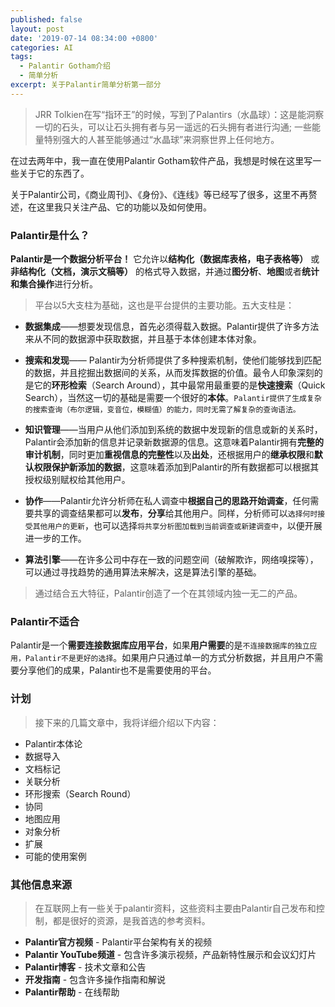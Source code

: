 ```yaml
---
published: false
layout: post
date: '2019-07-14 08:34:00 +0800'
categories: AI
tags:
  - Palantir Gotham介绍
  - 简单分析
excerpt: 关于Palantir简单分析第一部分
---
```

> JRR Tolkien在写“指环王”的时候，写到了Palantirs（水晶球）：这是能洞察一切的石头，可以让石头拥有者与另一遥远的石头拥有者进行沟通; 一些能量特别强大的人甚至能够通过“水晶球”来洞察世界上任何地方。

在过去两年中，我一直在使用Palantir Gotham软件产品，我想是时候在这里写一些关于它的东西了。

关于Palantir公司，《商业周刊》、《身份》、《连线》等已经写了很多，这里不再赘述，在这里我只关注产品、它的功能以及如何使用。 

### Palantir是什么？

**Palantir是一个数据分析平台！** 它允许以**结构化（数据库表格，电子表格等）** 或**非结构化（文档，演示文稿等）** 的格式导入数据，并通过**图分析**、**地图**或者**统计和集合操作**进行分析。

> 平台以5大支柱为基础，这也是平台提供的主要功能。五大支柱是：

* **数据集成**——想要发现信息，首先必须得载入数据。Palantir提供了许多方法来从不同的数据源中获取数据，并且基于本体创建本体对象。

* **搜索和发现**—— Palantir为分析师提供了多种搜索机制，使他们能够找到匹配的数据，并且挖掘出数据间的关系，从而发挥数据的价值。最令人印象深刻的是它的**环形检索**（Search Around），其中最常用最重要的是**快速搜索**（Quick Search），当然这一切的基础是需要一个很好的**本体**。`Palantir提供了生成复杂的搜索查询（布尔逻辑，变音位，模糊值）的能力，同时无需了解复杂的查询语法。`

* **知识管理**——当用户从他们添加到系统的数据中发现新的信息或新的关系时，Palantir会添加新的信息并记录新数据源的信息。这意味着Palantir拥有**完整的审计机制**，同时更加**重视信息的完整性**以及**出处**，还根据用户的**继承权限**和**默认权限保护新添加的数据**，这意味着添加到Palantir的所有数据都可以根据其授权级别赋权给其他用户。

* **协作**——Palantir允许分析师在私人调查中**根据自己的思路开始调查**，任何需要共享的调查结果都可以**发布**，**分享**给其他用户。同样，分析师可以`选择何时接受其他用户的更新`，也可以选择`将共享分析图加载到当前调查或新建调查中`，以便开展进一步的工作。

* **算法引擎**——在许多公司中存在一致的问题空间（破解欺诈，网络嗅探等），可以通过寻找趋势的通用算法来解决，这是算法引擎的基础。

> 通过结合五大特征，Palantir创造了一个在其领域内独一无二的产品。 

### Palantir不适合

Palantir是一个**需要连接数据库应用平台**，如果**用户需要**的是`不连接数据库的独立应用，Palantir不是更好的选择`。如果用户只通过单一的方式分析数据，并且用户不需要分享他们的成果，Palantir也不是需要使用的平台。

### 计划

> 接下来的几篇文章中，我将详细介绍以下内容：

* Palantir本体论
* 数据导入
* 文档标记
* 关联分析
* 环形搜索（Search Round）
* 协同
* 地图应用
* 对象分析
* 扩展
* 可能的使用案例
 

### 其他信息来源

> 在互联网上有一些关于palantir资料，这些资料主要由Palantir自己发布和控制，都是很好的资源，是我首选的参考资料。

* **Palantir官方视频** - Palantir平台架构有关的视频
* **Palantir YouTube频道** - 包含许多演示视频，产品新特性展示和会议幻灯片
* **Palantir博客** - 技术文章和公告
* **开发指南** - 包含许多操作指南和解说
* **Palantir帮助** - 在线帮助
